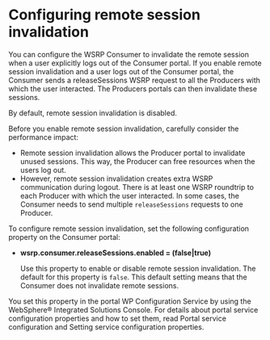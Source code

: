 # Configuring remote session invalidation

You can configure the WSRP Consumer to invalidate the remote session when a user explicitly logs out of the Consumer portal. If you enable remote session invalidation and a user logs out of the Consumer portal, the Consumer sends a releaseSessions WSRP request to all the Producers with which the user interacted. The Producers portals can then invalidate these sessions.

By default, remote session invalidation is disabled.

Before you enable remote session invalidation, carefully consider the performance impact:

-   Remote session invalidation allows the Producer portal to invalidate unused sessions. This way, the Producer can free resources when the users log out.
-   However, remote session invalidation creates extra WSRP communication during logout. There is at least one WSRP roundtrip to each Producer with which the user interacted. In some cases, the Consumer needs to send multiple `releaseSessions` requests to one Producer.

To configure remote session invalidation, set the following configuration property on the Consumer portal:

-   **wsrp.consumer.releaseSessions.enabled = (false|true)**

    Use this property to enable or disable remote session invalidation. The default for this property is `false`. This default setting means that the Consumer does not invalidate remote sessions.


You set this property in the portal WP Configuration Service by using the WebSphere® Integrated Solutions Console. For details about portal service configuration properties and how to set them, read Portal service configuration and Setting service configuration properties.



